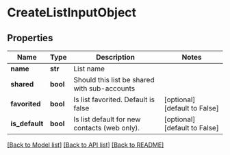 # CreateListInputObject

## Properties
Name | Type | Description | Notes
------------ | ------------- | ------------- | -------------
**name** | **str** | List name | 
**shared** | **bool** | Should this list be shared with sub-accounts | 
**favorited** | **bool** | Is list favorited. Default is false | [optional] [default to False]
**is_default** | **bool** | Is list default for new contacts (web only). | [optional] [default to False]

[[Back to Model list]](../README.md#documentation-for-models) [[Back to API list]](../README.md#documentation-for-api-endpoints) [[Back to README]](../README.md)


